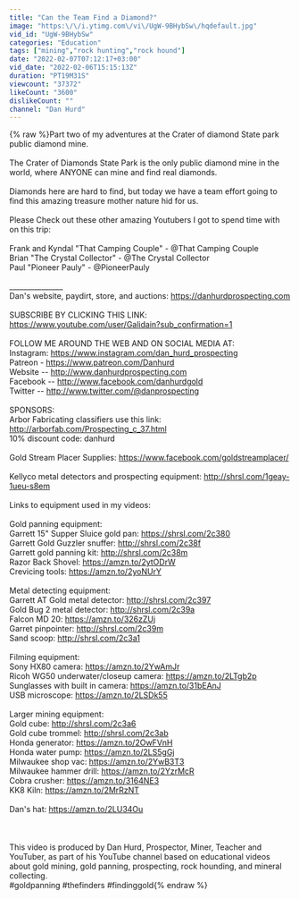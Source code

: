 ```yaml
---
title: "Can the Team Find a Diamond?"
image: "https:\/\/i.ytimg.com\/vi\/UgW-9BHybSw\/hqdefault.jpg"
vid_id: "UgW-9BHybSw"
categories: "Education"
tags: ["mining","rock hunting","rock hound"]
date: "2022-02-07T07:12:17+03:00"
vid_date: "2022-02-06T15:15:13Z"
duration: "PT19M31S"
viewcount: "37372"
likeCount: "3600"
dislikeCount: ""
channel: "Dan Hurd"
---
```

{% raw %}Part two of my adventures at the Crater of diamond State park public diamond mine.<br /><br />The Crater of Diamonds State Park is the only public diamond mine in the world, where ANYONE can mine and find real diamonds.<br /><br />Diamonds here are hard to find, but today we have a team effort going to find this amazing treasure mother nature hid for us.<br /><br />Please Check out these other amazing Youtubers I got to spend time with on this trip:<br /><br />Frank and Kyndal &quot;That Camping Couple&quot; -  @That Camping Couple<br />Brian &quot;The Crystal Collector&quot; -  @The Crystal Collector  <br />Paul &quot;Pioneer Pauly&quot; -  @PioneerPauly  <br /><br />_______________<br />Dan's website, paydirt, store, and auctions:  <a rel="nofollow" target="blank" href="https://danhurdprospecting.com">https://danhurdprospecting.com</a><br /><br />SUBSCRIBE BY CLICKING THIS LINK:  <a rel="nofollow" target="blank" href="https://www.youtube.com/user/Galidain?sub_confirmation=1">https://www.youtube.com/user/Galidain?sub_confirmation=1</a><br /><br />FOLLOW ME AROUND THE WEB AND ON SOCIAL MEDIA AT:<br />Instagram: <a rel="nofollow" target="blank" href="https://www.instagram.com/dan_hurd_prospecting">https://www.instagram.com/dan_hurd_prospecting</a><br />Patreon  -  <a rel="nofollow" target="blank" href="https://www.patreon.com/Danhurd">https://www.patreon.com/Danhurd</a><br />Website  --  <a rel="nofollow" target="blank" href="http://www.danhurdprospecting.com">http://www.danhurdprospecting.com</a><br />Facebook  --  <a rel="nofollow" target="blank" href="http://www.facebook.com/danhurdgold">http://www.facebook.com/danhurdgold</a><br />Twitter --  <a rel="nofollow" target="blank" href="http://www.twitter.com/@danprospecting">http://www.twitter.com/@danprospecting</a><br /><br />SPONSORS:<br />Arbor Fabricating classifiers use this link:   <a rel="nofollow" target="blank" href="http://arborfab.com/Prospecting_c_37.html">http://arborfab.com/Prospecting_c_37.html</a><br />10% discount code:     danhurd<br /><br />Gold Stream Placer Supplies:  <a rel="nofollow" target="blank" href="https://www.facebook.com/goldstreamplacer/">https://www.facebook.com/goldstreamplacer/</a><br /><br />Kellyco metal detectors and prospecting equipment: <a rel="nofollow" target="blank" href="http://shrsl.com/1geay-1ueu-s8em">http://shrsl.com/1geay-1ueu-s8em</a><br /><br />Links to equipment used in my videos:<br /><br />Gold panning equipment:<br />Garrett 15&quot; Supper Sluice gold pan:  <a rel="nofollow" target="blank" href="https://shrsl.com/2c380">https://shrsl.com/2c380</a><br />Garrett Gold Guzzler snuffer: <a rel="nofollow" target="blank" href="http://shrsl.com/2c38f">http://shrsl.com/2c38f</a><br />Garrett gold panning kit:  <a rel="nofollow" target="blank" href="http://shrsl.com/2c38m">http://shrsl.com/2c38m</a> <br />Razor Back Shovel:  <a rel="nofollow" target="blank" href="https://amzn.to/2ytODrW">https://amzn.to/2ytODrW</a><br />Crevicing tools:  <a rel="nofollow" target="blank" href="https://amzn.to/2yoNUrY">https://amzn.to/2yoNUrY</a><br /><br />Metal detecting equipment:<br />Garrett AT Gold metal detector:  <a rel="nofollow" target="blank" href="http://shrsl.com/2c397">http://shrsl.com/2c397</a><br />Gold Bug 2 metal detector:  <a rel="nofollow" target="blank" href="http://shrsl.com/2c39a">http://shrsl.com/2c39a</a><br />Falcon MD 20:  <a rel="nofollow" target="blank" href="https://amzn.to/326zZUj">https://amzn.to/326zZUj</a><br />Garret pinpointer:  <a rel="nofollow" target="blank" href="http://shrsl.com/2c39m">http://shrsl.com/2c39m</a><br />Sand scoop:  <a rel="nofollow" target="blank" href="http://shrsl.com/2c3a1">http://shrsl.com/2c3a1</a><br /><br />Filming equipment:<br />Sony HX80 camera:  <a rel="nofollow" target="blank" href="https://amzn.to/2YwAmJr">https://amzn.to/2YwAmJr</a><br />Ricoh WG50 underwater/closeup camera:  <a rel="nofollow" target="blank" href="https://amzn.to/2LTgb2p">https://amzn.to/2LTgb2p</a><br />Sunglasses with built in camera:  <a rel="nofollow" target="blank" href="https://amzn.to/31bEAnJ">https://amzn.to/31bEAnJ</a><br />USB microscope:  <a rel="nofollow" target="blank" href="https://amzn.to/2LSDk55">https://amzn.to/2LSDk55</a><br /><br />Larger mining equipment:<br />Gold cube:  <a rel="nofollow" target="blank" href="http://shrsl.com/2c3a6">http://shrsl.com/2c3a6</a><br />Gold cube trommel:  <a rel="nofollow" target="blank" href="http://shrsl.com/2c3ab">http://shrsl.com/2c3ab</a><br />Honda generator:  <a rel="nofollow" target="blank" href="https://amzn.to/2OwFVnH">https://amzn.to/2OwFVnH</a><br />Honda water pump:  <a rel="nofollow" target="blank" href="https://amzn.to/2LS5gGj">https://amzn.to/2LS5gGj</a><br />Milwaukee shop vac:  <a rel="nofollow" target="blank" href="https://amzn.to/2YwB3T3">https://amzn.to/2YwB3T3</a><br />Milwaukee hammer drill:  <a rel="nofollow" target="blank" href="https://amzn.to/2YzrMcR">https://amzn.to/2YzrMcR</a><br />Cobra crusher:  <a rel="nofollow" target="blank" href="https://amzn.to/3164NE3">https://amzn.to/3164NE3</a><br />KK8 Kiln:  <a rel="nofollow" target="blank" href="https://amzn.to/2MrRzNT">https://amzn.to/2MrRzNT</a><br /><br />Dan's hat:  <a rel="nofollow" target="blank" href="https://amzn.to/2LU34Ou">https://amzn.to/2LU34Ou</a><br /><br /><br /><br />This video is produced by Dan Hurd, Prospector, Miner, Teacher and YouTuber, as part of his YouTube channel based on educational videos about gold mining, gold panning, prospecting, rock hounding, and mineral collecting.<br />#goldpanning #thefinders #findinggold{% endraw %}
